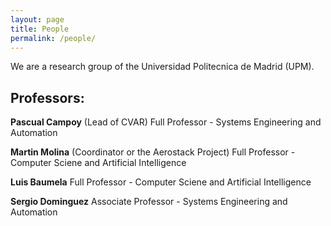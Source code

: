 ```yaml
---
layout: page
title: People
permalink: /people/
---
```


We are a research group of the Universidad Politecnica de Madrid (UPM).

## Professors:

**Pascual Campoy** (Lead of CVAR)
Full Professor - Systems Engineering and Automation

**Martin Molina** (Coordinator or the Aerostack Project)
Full Professor - Computer Sciene and Artificial Intelligence

**Luis Baumela**
Full Professor - Computer Sciene and Artificial Intelligence

**Sergio Dominguez**
Associate Professor - Systems Engineering and Automation
